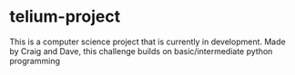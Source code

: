 # telium-project
This is a computer science project that is currently in development. Made by Craig and Dave, this challenge builds on basic/intermediate python programming
